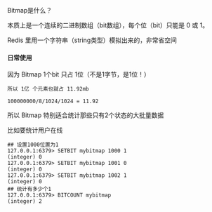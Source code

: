 
Bitmap是什么？

本质上是一个连续的二进制数组（bit数组），每个位（bit）只能是 0 或 1。

Redis 里用一个字符串（string类型）模拟出来的，非常省空间

#### 日常使用

因为 Bitmap 1个bit 只占 1位（不是1字节，是1位！）

```
所以 1亿 个元素也就占 11.92mb

100000000/8/1024/1024 = 11.92

```

所以 Bitmap 特别适合统计那些只有2个状态的大批量数据

比如要统计用户在线 
```
## 设置1000位置为1
127.0.0.1:6379> SETBIT mybitmap 1000 1
(integer) 0
127.0.0.1:6379> SETBIT mybitmap 1001 0
(integer) 0
127.0.0.1:6379> SETBIT mybitmap 1002 1
(integer) 0
## 统计有多少个1
127.0.0.1:6379> BITCOUNT mybitmap
(integer) 2
```


